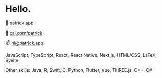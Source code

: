 # Hello.

👤 [patrick.app](https://patrick.app)

📅 [cal.com/patrick](https://cal.com/patrick)

📫 [hi@patrick.app](mailto:hi@patrick.app)

JavaScript, TypeScript, React, React Native, Next.js, HTML/CSS, LaTeX, Svelte

Other skills: Java, R, Swift, C, Python, Flutter, Vue, THREE.js, C++, C#
